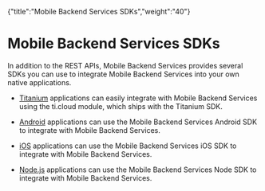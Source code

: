{"title":"Mobile Backend Services SDKs","weight":"40"} 

# Mobile Backend Services SDKs

In addition to the REST APIs, Mobile Backend Services provides several SDKs you can use to integrate Mobile Backend Services into your own native applications.

*   [Titanium](/docs/appc/Mobile_Backend_Services/Mobile_Backend_Services_Guide/Mobile_Backend_Services_SDKs/Titanium_SDK_and_Mobile_Backend_Services/) applications can easily integrate with Mobile Backend Services using the ti.cloud module, which ships with the Titanium SDK.
    
*   [Android](/docs/appc/Mobile_Backend_Services/Mobile_Backend_Services_Guide/Mobile_Backend_Services_SDKs/AMPLIFY_Appcelerator_Platform_Services_SDK_for_Android_Mobile_Backend_Services/) applications can use the Mobile Backend Services Android SDK to integrate with Mobile Backend Services.
    
*   [iOS](/docs/appc/Mobile_Backend_Services/Mobile_Backend_Services_Guide/Mobile_Backend_Services_SDKs/AMPLIFY_Appcelerator_Platform_Services_SDK_for_iOS_Mobile_Backend_Services/) applications can use the Mobile Backend Services iOS SDK to integrate with Mobile Backend Services.
    
*   [Node.js](/docs/appc/Mobile_Backend_Services/Mobile_Backend_Services_Guide/Mobile_Backend_Services_SDKs/Mobile_Backend_Services_SDK_for_Node.js/) applications can use the Mobile Backend Services Node SDK to integrate with Mobile Backend Services.